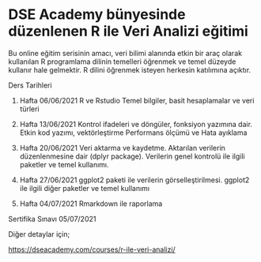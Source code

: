 # DSE Academy bünyesinde düzenlenen R ile Veri Analizi eğitimi 

Bu online eğitim serisinin amacı, veri bilimi alanında etkin bir araç olarak kullanılan R programlama dilinin temelleri öğrenmek ve temel düzeyde kullanır hale gelmektir. 
R dilini öğrenmek isteyen herkesin katılımına açıktır. 

Ders Tarihleri

1. Hafta 06/06/2021
R ve Rstudio Temel bilgiler, basit hesaplamalar ve veri türleri

2. Hafta 13/06/2021
Kontrol ifadeleri ve döngüler, fonksiyon yazımına dair. Etkin kod yazımı, vektörleştirme Performans ölçümü ve Hata ayıklama


3. Hafta 20/06/2021
Veri aktarma ve kaydetme. Aktarılan verilerin düzenlenmesine dair (dplyr package). Verilerin genel kontrolü ile ilgili paketler ve temel kullanımı.

4. Hafta 27/06/2021
ggplot2 paketi ile verilerin görselleştirilmesi. ggplot2 ile ilgili diğer paketler ve temel kullanımı

5. Hafta 04/07/2021
Rmarkdown ile raporlama

Sertifika Sınavı  05/07/2021

Diğer detaylar için; 

https://dseacademy.com/courses/r-ile-veri-analizi/
